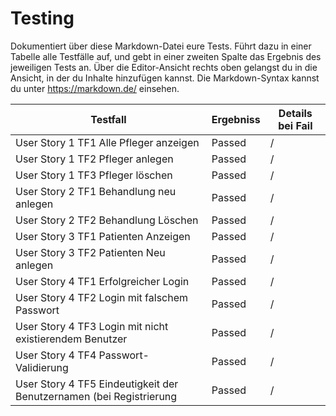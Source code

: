 # Testing

Dokumentiert über diese Markdown-Datei eure Tests. Führt dazu in einer Tabelle alle Testfälle auf,
und gebt in einer zweiten Spalte das Ergebnis des jeweiligen Tests an. Über die Editor-Ansicht rechts oben
gelangst du in die Ansicht, in der du Inhalte hinzufügen kannst. Die Markdown-Syntax kannst du unter 
https://markdown.de/ einsehen.

<table>
    <thead>
        <tr>
            <th>Testfall</th>        
            <th>Ergebniss</th>
            <th>Details bei Fail</th>
        </tr>    
    </thead>
    <tbody>
        <tr>
            <td>User Story 1 TF1 Alle Pfleger anzeigen</td>
            <td>Passed</td>
            <td>/</td>
        </tr>
        <tr>
            <td>User Story 1 TF2 Pfleger anlegen</td>
            <td>Passed</td>
            <td>/</td>
        </tr>
        <tr>
            <td>User Story 1 TF3 Pfleger löschen</td>
            <td>Passed</td>
            <td>/</td>
        </tr>
        <tr>
            <td>User Story 2 TF1 Behandlung neu anlegen</td>
            <td>Passed</td>
            <td>/</td>
        </tr>
        <tr>
            <td>User Story 2 TF2 Behandlung Löschen </td>
            <td>Passed</td>
            <td>/</td>
        </tr>
        <tr>
            <td>User Story 3 TF1 Patienten Anzeigen</td>
            <td>Passed</td>   
            <td>/</td>
        </tr>
        <tr>
            <td>User Story 3 TF2 Patienten Neu anlegen</td>
            <td>Passed</td>
            <td>/</td>
        </tr>
        <tr>
            <td>User Story 4 TF1 Erfolgreicher Login</td>
            <td>Passed</td>
            <td>/</td>
        </tr>
        <tr>
            <td>User Story 4 TF2 Login mit falschem Passwort</td>
            <td>Passed</td>
            <td>/</td>
        </tr>
        <tr>
            <td>User Story 4 TF3 Login mit nicht existierendem Benutzer</td>
            <td>Passed</td>   
            <td>/</td>
        </tr>
        <tr>
            <td>User Story 4 TF4 Passwort-Validierung</td>
            <td>Passed</td>
            <td>/</td>
        </tr>
        <tr>
            <td>User Story 4 TF5 Eindeutigkeit der Benutzernamen (bei Registrierung</td>
            <td>Passed</td>   
            <td>/</td>
        </tr>
    </tbody>
</table>
